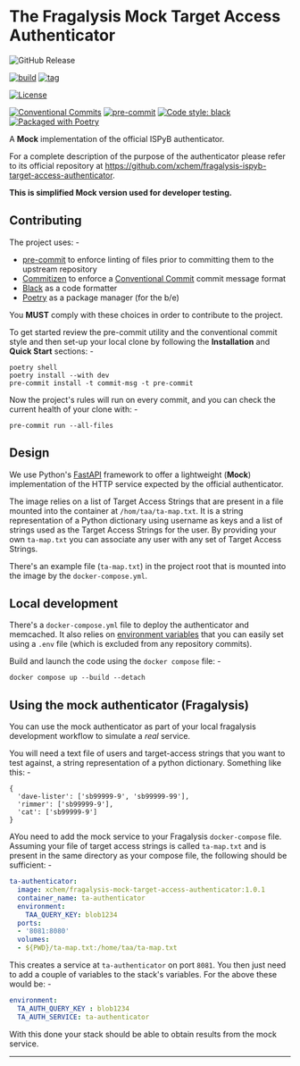 # The Fragalysis Mock Target Access Authenticator

![GitHub Release](https://img.shields.io/github/v/release/xchem/fragalysis-mock-target-access-authenticator?include_prereleases)

[![build](https://github.com/xchem/fragalysis-mock-target-access-authenticator/actions/workflows/build.yaml/badge.svg)](https://github.com/xchem/fragalysis-mock-target-access-authenticator/actions/workflows/build.yaml)
[![tag](https://github.com/xchem/fragalysis-mock-target-access-authenticator/actions/workflows/tag.yaml/badge.svg)](https://github.com/xchem/fragalysis-mock-target-access-authenticator/actions/workflows/tag.yaml)

[![License](http://img.shields.io/badge/license-Apache%202.0-blue.svg?style=flat)](https://github.com/xchem/fragalysis-mock-target-access-authenticator/blob/master/LICENSE.txt)

[![Conventional Commits](https://img.shields.io/badge/Conventional%20Commits-1.0.0-yellow.svg)](https://conventionalcommits.org)
[![pre-commit](https://img.shields.io/badge/pre--commit-enabled-brightgreen?logo=pre-commit&logoColor=white)](https://github.com/pre-commit/pre-commit)
[![Code style: black](https://img.shields.io/badge/code%20style-black-000000.svg)](https://github.com/psf/black)
[![Packaged with Poetry](https://img.shields.io/badge/packaging-poetry-cyan.svg)](https://python-poetry.org/)

A **Mock** implementation of the official ISPyB authenticator.

For a complete description of the purpose of the authenticator please refer to its
official repository at https://github.com/xchem/fragalysis-ispyb-target-access-authenticator.

**This is simplified Mock version used for developer testing.**

## Contributing
The project uses: -

- [pre-commit] to enforce linting of files prior to committing them to the
  upstream repository
- [Commitizen] to enforce a [Conventional Commit] commit message format
- [Black] as a code formatter
- [Poetry] as a package manager (for the b/e)

You **MUST** comply with these choices in order to  contribute to the project.

To get started review the pre-commit utility and the conventional commit style
and then set-up your local clone by following the **Installation** and
**Quick Start** sections: -

    poetry shell
    poetry install --with dev
    pre-commit install -t commit-msg -t pre-commit

Now the project's rules will run on every commit, and you can check the
current health of your clone with: -

    pre-commit run --all-files

## Design
We use Python's [FastAPI] framework to offer a lightweight (**Mock**) implementation of
the HTTP service expected by the official authenticator.

The image relies on a list of Target Access Strings that are present in a file
mounted into the container at `/hom/taa/ta-map.txt`. It is a string representation
of a Python dictionary using username as keys and a list of strings used as the
Target Access Strings for the user. By providing your own `ta-map.txt` you can
associate any user with any set of Target Access Strings.

There's an example file (`ta-map.txt`) in the project root that is
mounted into the image by the `docker-compose.yml`.

## Local development
There's a `docker-compose.yml` file to deploy the authenticator and memcached.
It also relies on [environment variables] that you can easily set using a `.env` file
(which is excluded from any repository commits).

Build and launch the code using the `docker compose` file: -

    docker compose up --build --detach

## Using the mock authenticator (Fragalysis)
You can use the mock authenticator as part of your local fragalysis development
workflow to simulate a _real_ service.

You will need a text file of users and target-access strings that you want to
test against, a string representation of a python dictionary. Something like this: -

```
{
  'dave-lister': ['sb99999-9', 'sb99999-99'],
  'rimmer': ['sb99999-9'],
  'cat': ['sb99999-9']
}
```

AYou need to add the mock service to your Fragalysis `docker-compose` file.
Assuming your file of target access strings is called `ta-map.txt` and is present in the
same directory as your compose file, the following should be sufficient: -

```yaml
ta-authenticator:
  image: xchem/fragalysis-mock-target-access-authenticator:1.0.1
  container_name: ta-authenticator
  environment:
    TAA_QUERY_KEY: blob1234
  ports:
  - '8081:8080'
  volumes:
  - ${PWD}/ta-map.txt:/home/taa/ta-map.txt
```

This creates a service at `ta-authenticator` on port `8081`. You then
just need to add a couple of variables to the stack's variables.
For the above these would be: -

```yaml
environment:
  TA_AUTH_QUERY_KEY : blob1234
  TA_AUTH_SERVICE: ta-authenticator
```

With this done your stack should be able to obtain results from the
mock service.

---

[black]: https://black.readthedocs.io/en/stable
[commitizen]: https://commitizen-tools.github.io/commitizen/
[conventional commit]: https://www.conventionalcommits.org/en/v1.0.0/
[environment variables]: https://docs.docker.com/compose/how-tos/environment-variables/set-environment-variables/
[fastapi]: https://fastapi.tiangolo.com
[poetry]: https://python-poetry.org
[pre-commit]: https://pre-commit.com
